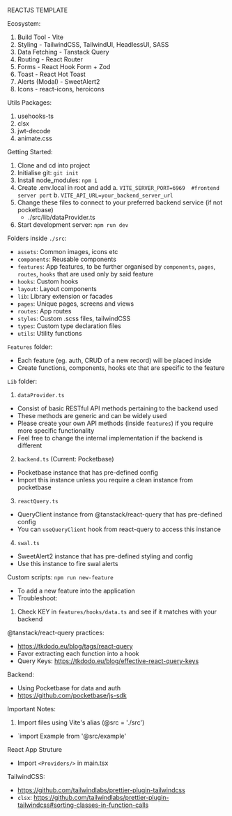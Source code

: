 REACTJS TEMPLATE

Ecosystem:

1. Build Tool - Vite
2. Styling - TailwindCSS, TailwindUI, HeadlessUI, SASS
3. Data Fetching - Tanstack Query
4. Routing - React Router
5. Forms - React Hook Form + Zod
6. Toast - React Hot Toast
7. Alerts (Modal) - SweetAlert2
8. Icons - react-icons, heroicons

Utils Packages:

1. usehooks-ts
2. clsx
3. jwt-decode
4. animate.css

Getting Started:

1. Clone and cd into project
2. Initialise git: `git init`
3. Install node_modules: `npm i`
4. Create .env.local in root and add
   a. `VITE_SERVER_PORT=6969  #frontend server port`
   b. `VITE_API_URL=your_backend_server_url`
5. Change these files to connect to your preferred backend service (if not pocketbase)
   - ./src/lib/dataProvider.ts
6. Start development server: `npm run dev`

Folders inside `./src`:

- `assets`: Common images, icons etc
- `components`: Reusable components
- `features`: App features, to be further organised by `components`, `pages`, `routes`, `hooks` that are used only by said feature
- `hooks`: Custom hooks
- `layout`: Layout components
- `lib`: Library extension or facades
- `pages`: Unique pages, screens and views
- `routes`: App routes
- `styles`: Custom .scss files, tailwindCSS
- `types`: Custom type declaration files
- `utils`: Utility functions

`Features` folder:

- Each feature (eg. auth, CRUD of a new record) will be placed inside
- Create functions, components, hooks etc that are specific to the feature

`Lib` folder:

1. `dataProvider.ts`

- Consist of basic RESTful API methods pertaining to the backend used
- These methods are generic and can be widely used
- Please create your own API methods (inside `features`) if you require more specific functionality
- Feel free to change the internal implementation if the backend is different

2. `backend.ts` (Current: Pocketbase)

- Pocketbase instance that has pre-defined config
- Import this instance unless you require a clean instance from pocketbase

3. `reactQuery.ts`

- QueryClient instance from @tanstack/react-query that has pre-defined config
- You can `useQueryClient` hook from react-query to access this instance

4. `swal.ts`

- SweetAlert2 instance that has pre-defined styling and config
- Use this instance to fire swal alerts

Custom scripts:
`npm run new-feature`

- To add a new feature into the application
- Troubleshoot:

1. Check KEY in `features/hooks/data.ts` and see if it matches with your backend

@tanstack/react-query practices:

- https://tkdodo.eu/blog/tags/react-query
- Favor extracting each function into a hook
- Query Keys: https://tkdodo.eu/blog/effective-react-query-keys

Backend:

- Using Pocketbase for data and auth
- https://github.com/pocketbase/js-sdk

Important Notes:

1. Import files using Vite's alias (@src = './src')

- `import Example from '@src/example'

React App Struture

- Import `<Providers/>` in main.tsx

TailwindCSS:

- https://github.com/tailwindlabs/prettier-plugin-tailwindcss
- `clsx`: https://github.com/tailwindlabs/prettier-plugin-tailwindcss#sorting-classes-in-function-calls
